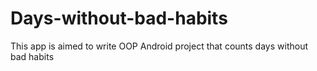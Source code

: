 # Days-without-bad-habits
This app is aimed to write OOP Android project that counts days without bad habits
